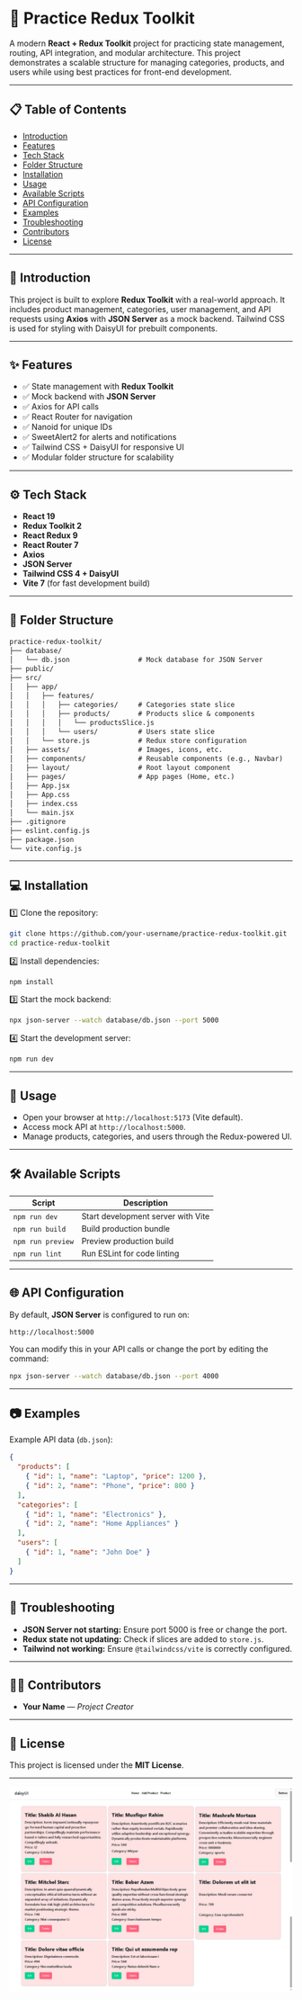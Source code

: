 

# 🛒 Practice Redux Toolkit

A modern **React + Redux Toolkit** project for practicing state management, routing, API integration, and modular architecture. This project demonstrates a scalable structure for managing categories, products, and users while using best practices for front-end development.

---

## 📋 Table of Contents

* [Introduction](#introduction)
* [Features](#features)
* [Tech Stack](#tech-stack)
* [Folder Structure](#folder-structure)
* [Installation](#installation)
* [Usage](#usage)
* [Available Scripts](#available-scripts)
* [API Configuration](#api-configuration)
* [Examples](#examples)
* [Troubleshooting](#troubleshooting)
* [Contributors](#contributors)
* [License](#license)

---

## 📖 Introduction

This project is built to explore **Redux Toolkit** with a real-world approach. It includes product management, categories, user management, and API requests using **Axios** with **JSON Server** as a mock backend. Tailwind CSS is used for styling with DaisyUI for prebuilt components.

---

## ✨ Features

* ✅ State management with **Redux Toolkit**
* ✅ Mock backend with **JSON Server**
* ✅ Axios for API calls
* ✅ React Router for navigation
* ✅ Nanoid for unique IDs
* ✅ SweetAlert2 for alerts and notifications
* ✅ Tailwind CSS + DaisyUI for responsive UI
* ✅ Modular folder structure for scalability

---

## ⚙️ Tech Stack

* **React 19**
* **Redux Toolkit 2**
* **React Redux 9**
* **React Router 7**
* **Axios**
* **JSON Server**
* **Tailwind CSS 4 + DaisyUI**
* **Vite 7** (for fast development build)

---

## 📂 Folder Structure

```
practice-redux-toolkit/
├── database/
│   └── db.json                 # Mock database for JSON Server
├── public/
├── src/
│   ├── app/
│   │   ├── features/
│   │   │   ├── categories/     # Categories state slice
│   │   │   ├── products/       # Products slice & components
│   │   │   │   └── productsSlice.js
│   │   │   └── users/          # Users state slice
│   │   └── store.js            # Redux store configuration
│   ├── assets/                 # Images, icons, etc.
│   ├── components/             # Reusable components (e.g., Navbar)
│   ├── layout/                 # Root layout component
│   ├── pages/                  # App pages (Home, etc.)
│   ├── App.jsx
│   ├── App.css
│   ├── index.css
│   └── main.jsx
├── .gitignore
├── eslint.config.js
├── package.json
└── vite.config.js
```

---

## 💻 Installation

1️⃣ Clone the repository:

```bash
git clone https://github.com/your-username/practice-redux-toolkit.git
cd practice-redux-toolkit
```

2️⃣ Install dependencies:

```bash
npm install
```

3️⃣ Start the mock backend:

```bash
npx json-server --watch database/db.json --port 5000
```

4️⃣ Start the development server:

```bash
npm run dev
```

---

## 🚀 Usage

* Open your browser at `http://localhost:5173` (Vite default).
* Access mock API at `http://localhost:5000`.
* Manage products, categories, and users through the Redux-powered UI.

---

## 🛠️ Available Scripts

| Script            | Description                        |
| ----------------- | ---------------------------------- |
| `npm run dev`     | Start development server with Vite |
| `npm run build`   | Build production bundle            |
| `npm run preview` | Preview production build           |
| `npm run lint`    | Run ESLint for code linting        |

---

## 🌐 API Configuration

By default, **JSON Server** is configured to run on:

```plaintext
http://localhost:5000
```

You can modify this in your API calls or change the port by editing the command:

```bash
npx json-server --watch database/db.json --port 4000
```

---

## 📷 Examples

Example API data (`db.json`):

```json
{
  "products": [
    { "id": 1, "name": "Laptop", "price": 1200 },
    { "id": 2, "name": "Phone", "price": 800 }
  ],
  "categories": [
    { "id": 1, "name": "Electronics" },
    { "id": 2, "name": "Home Appliances" }
  ],
  "users": [
    { "id": 1, "name": "John Doe" }
  ]
}
```

---

## 🐞 Troubleshooting

* **JSON Server not starting:** Ensure port 5000 is free or change the port.
* **Redux state not updating:** Check if slices are added to `store.js`.
* **Tailwind not working:** Ensure `@tailwindcss/vite` is correctly configured.

---

## 👨‍💻 Contributors

* **Your Name** — *Project Creator*

---

## 📄 License

This project is licensed under the **MIT License**.

---

![Redux Toolkit Screenshot](./public/practice-reduc-toolkit.png)
